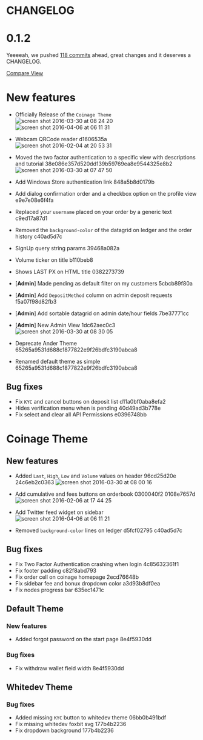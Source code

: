 # CHANGELOG

# 0.1.2

Yeeeeah, we pushed [118 commits](https://github.com/cesardeazevedo/frontend/compare/d11a0bf...163ef551) ahead, great changes and it deserves a CHANGELOG.

[Compare View](https://github.com/cesardeazevedo/frontend/compare/d11a0bf...163ef551)

# New features
* Officially Release of the `Coinage Theme`
![screen shot 2016-03-30 at 08 24 20](https://cloud.githubusercontent.com/assets/5366959/14140689/ef6e17fc-f650-11e5-9617-048126542b2a.png)
![screen shot 2016-04-06 at 06 11 31](https://cloud.githubusercontent.com/assets/5366959/14311566/75bb75bc-fbbe-11e5-980b-fa52c6f1213e.png)



* Webcam QRCode reader d1606535a
![screen shot 2016-02-04 at 20 53 31](https://cloud.githubusercontent.com/assets/5366959/14139790/8658fb06-f64b-11e5-90a7-5f4f7045d47f.png)
* Moved the two factor authentication to a specific view with descriptions and tutorial 38e086e357d520dd139b59769ea8e9544325e8b2
![screen shot 2016-03-30 at 07 47 50](https://cloud.githubusercontent.com/assets/5366959/14139846/09481664-f64c-11e5-8b34-71f70d9a679a.png)
* Add Windows Store authentication link 848a5b8d0179b
* Add dialog confirmation order and a checkbox option on the profile view e9e7e08e6f4fa
* Replaced your `username` placed on your order by a generic text c9ed17a87d1
* Removed the `background-color` of the datagrid on ledger and the order history c40ad5d7c
* SignUp query string params 39468a082a
* Volume ticker on title b110beb8
* Shows LAST PX on HTML title 0382273739
* [**Admin**] Made pending as default filter on my customers 5cbcb89f80a
* [**Admin**] Add `DepositMethod` column on admin deposit requests f5a07f98d82fb3
* [**Admin**] Add sortable datagrid on admin date/hour fields 7be37771cc
* [**Admin**] New Admin View 1dc62aec0c3
![screen shot 2016-03-30 at 08 30 05](https://cloud.githubusercontent.com/assets/5366959/14140821/ad2e6f58-f651-11e5-9365-e9ecb2701638.png)
* Deprecate Ander Theme 65265a9531d688c1877822e9f26bdfc3190abca8
* Renamed default theme as simple 65265a9531d688c1877822e9f26bdfc3190abca8


## Bug fixes
* Fix `KYC` and cancel buttons on deposit list d11a0bf0aba8efa2
* Hides verification menu when is pending 40d49ad3b778e
* Fix select and clear all API Permissions  e0396748bb

# Coinage Theme

## New features
* Added `Last`, `High`, `Low` and `Volume` values on header 96cd25d20e 24c6eb2c0363 
![screen shot 2016-03-30 at 08 00 16](https://cloud.githubusercontent.com/assets/5366959/14140111/7896968e-f64d-11e5-8412-45ce631a92a1.png)
* Add cumulative and fees buttons on orderbook 0300040f2 0108e7657d
![screen shot 2016-02-06 at 17 44 25](https://cloud.githubusercontent.com/assets/5366959/14141378/013ae0f6-f655-11e5-96c5-deff4a813be2.png)
* Add Twitter feed widget on sidebar
![screen shot 2016-04-06 at 06 11 21](https://cloud.githubusercontent.com/assets/5366959/14311573/7deab36a-fbbe-11e5-908b-3f308620b732.png)


* Removed `background-color` lines on ledger d5fcf02795 c40ad5d7c


## Bug fixes
* Fix Two Factor Authentication crashing when login 4c85632361f1
* Fix footer padding c82f8abd793
* Fix order cell on coinage homepage 2ecd76648b
* Fix sidebar fee and bonux dropdown color a3d93b8df0ea
* Fix nodes progress bar 635ec1471c

## Default Theme

### New features
* Added forgot password on the start page 8e4f5930dd

### Bug fixes
* Fix withdraw wallet field width 8e4f5930dd

## Whitedev Theme

### Bug fixes
* Added missing `KYC` button to whitedev theme 06bb0b491bdf
* Fix missing whitedev foxbit svg 177b4b2236
* Fix dropdown background 177b4b2236
